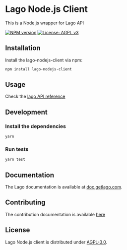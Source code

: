 # Lago Node.js Client

This is a Node.js wrapper for Lago API

[![NPM version](https://badge.fury.io/js/lago-nodejs-client.svg)](https://badge.fury.io/js/lago-nodejs-client)
[![License: AGPL v3](https://img.shields.io/badge/License-AGPL_v3-blue.svg)](https://www.gnu.org/licenses/agpl-3.0)

## Installation

Install the lago-nodejs-client via npm:
```bash
npm install lago-nodejs-client
```

## Usage

Check the [lago API reference](https://doc.getlago.com/docs/api/intro)

## Development

### Install the dependencies

```bash
yarn
```

### Run tests

```bash
yarn test
```

## Documentation

The Lago documentation is available at [doc.getlago.com](https://doc.getlago.com/docs/api/intro).

## Contributing

The contribution documentation is available [here](https://github.com/getlago/lago-nodejs-client/blob/main/CONTRIBUTING.md)

## License

Lago Node.js client is distributed under [AGPL-3.0](LICENSE).
